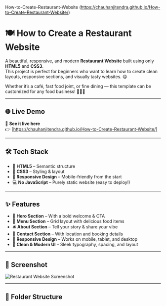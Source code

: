 How-to-Create-Restaurant-Website  (https://chauhanjitendra.github.io/How-to-Create-Restaurant-Website/)
# 🍽️ How to Create a Restaurant Website

A beautiful, responsive, and modern **Restaurant Website** built using only **HTML5** and **CSS3**.  
This project is perfect for beginners who want to learn how to create clean layouts, responsive sections, and visually tasty websites. 😋

Whether it’s a café, fast food joint, or fine dining — this template can be customized for any food business! 🍕🍔🍜

---

## 🌐 Live Demo

🔗 **See it live here**  
👉 [https://chauhanjitendra.github.io/How-to-Create-Restaurant-Website/]

---

## 🛠️ Tech Stack

- 🧱 **HTML5** – Semantic structure  
- 🎨 **CSS3** – Styling & layout  
- 📱 **Responsive Design** – Mobile-friendly from the start  
- 💻 **No JavaScript** – Purely static website (easy to deploy!)

---

## ✨ Features

- 🍔 **Hero Section** – With a bold welcome & CTA  
- 🥗 **Menu Section** – Grid layout with delicious food items  
- 🛎️ **About Section** – Tell your story & share your vibe  
- 📍 **Contact Section** – With location and booking details  
- 📱 **Responsive Design** – Works on mobile, tablet, and desktop  
- 💫 **Clean & Modern UI** – Sleek typography, spacing, and layout

---

## 📸 Screenshot

![Restaurant Website Screenshot](./assets/screenshot.png)

---

## 📁 Folder Structure

